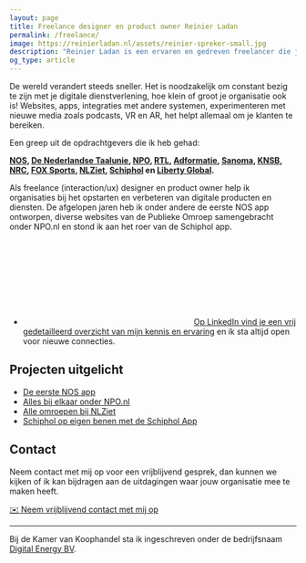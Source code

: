 ```yaml
---
layout: page
title: Freelance designer en product owner Reinier Ladan
permalink: /freelance/
image: https://reinierladan.nl/assets/reinier-spreker-small.jpg
description: "Reinier Ladan is een ervaren en gedreven freelancer die je kunt in zetten als Designer, Design Lead of Product Owner. Pas op: Reinier is alleen voor leuke en uitdagende klussen in te zetten!"
og_type: article
---
```


<!-- <div class="highlight">
  <p>Huidige status: <strong>Vanaf maandag 27 mei ben ik weer beschikbaar voor een leuke klus</strong>.</p>
</div> -->

De wereld verandert steeds sneller. Het is noodzakelijk om constant bezig te zijn met je digitale dienstverlening, hoe klein of groot je organisatie ook is! Websites, apps, integraties met andere systemen, experimenteren met nieuwe media zoals podcasts, VR en AR, het helpt allemaal om je klanten te bereiken.

Een greep uit de opdrachtgevers die ik heb gehad:

<div class="opdrachtgevers"><p><strong><a href="https://nos.nl">NOS</a>, <a href="https://taalunie.org">De Nederlandse Taalunie</a>, <a href="https://npo.nl">NPO</a>, <a href="https://rtl.nl">RTL</a>, <a href="https://adformatie.nl">Adformatie</a>, <a href="https://www.sanoma.nl/">Sanoma</a>, <a href="https://knsb.nl">KNSB</a>, <a href="https://www.nrc.nl">NRC</a>, <a href="https://www.foxsports.nl">FOX Sports</a>, <a href="https://www.nlziet.nl">NLZiet</a>, <a href="https://schiphol.nl">Schiphol</a> en <a href="https://www.libertyglobal.com">Liberty Global</a>.</strong></p></div>

Als freelance (interaction/ux) designer en product owner help ik organisaties bij het opstarten en verbeteren van digitale producten en diensten. De afgelopen jaren heb ik onder andere de eerste NOS app ontworpen, diverse websites van de Publieke Omroep samengebracht onder NPO.nl en stond ik aan het roer van de Schiphol app.

<ul class="social-media-list">
  <li class="linkedin-rl"><a href="https://www.linkedin.com/in/reinierladan" title="LinkedIn Reinier Ladan"><svg class="svg-icon grey"><use xlink:href="{{ '/assets/minima-social-icons.svg#linkedin' | relative_url }}"></use></svg>Op LinkedIn vind je een vrij gedetailleerd overzicht van mijn kennis en ervaring</a> en ik sta altijd open voor nieuwe connecties.</li>
</ul>

## Projecten uitgelicht

- [De eerste NOS app](/projecten/nos-app)
- [Alles bij elkaar onder NPO.nl](/projecten/npo-website)
- [Alle omroepen bij NLZiet](/projecten/nlziet)
- [Schiphol op eigen benen met de Schiphol App](/projecten/schiphol-app)

## Contact

Neem contact met mij op voor een vrijblijvend gesprek, dan kunnen we kijken of ik kan bijdragen aan de uitdagingen waar jouw organisatie mee te maken heeft.

<p><a href="/contact" class="call-to-action">✉️ Neem vrijblijvend contact met mij op</a></p>

<hr class="divider">

Bij de Kamer van Koophandel sta ik ingeschreven onder de bedrijfsnaam [Digital Energy BV](/digital-energy-bv).

